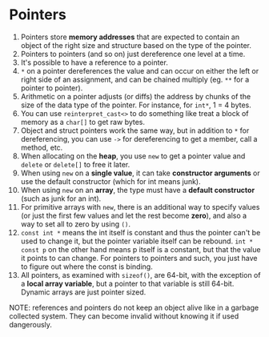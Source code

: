 # Pointers

1. Pointers store __memory addresses__ that are expected to contain an object of the right size and structure based on the type of the pointer.
1. Pointers to pointers (and so on) just dereference one level at a time.
1. It's possible to have a reference to a pointer.
1. `*` on a pointer dereferences the value and can occur on either the left or right side of an assignment, and can be chained multiply (eg. `**` for a pointer to pointer).
1. Arithmetic on a pointer adjusts (or diffs) the address by chunks of the size of the data type of the pointer.  For instance, for `int*`, 1 = 4 bytes.
1. You can use `reinterpret_cast<>` to do something like treat a block of memory as a `char[]` to get raw bytes.
1. Object and struct pointers work the same way, but in addition to `*` for dereferencing, you can use `->` for dereferencing to get a member, call a method, etc.
1. When allocating on the __heap__, you use `new` to get a pointer value and `delete` or `delete[]` to free it later.
1. When using `new` on a __single value__, it can take __constructor arguments__ or use the default constructor (which for int means junk).
1. When using `new` on an __array__, the type must have a __default constructor__ (such as junk for an int).
1. For primitive arrays with `new`, there is an additional way to specify values (or just the first few values and let the rest become __zero__), and also a way to set all to zero by using `()`.
1. `const int *` means the int itself is constant and thus the pointer can't be used to change it, but the pointer variable itself can be rebound.  `int * const p` on the other hand means p itself is a constant, but that the value it points to can change. For pointers to pointers and such, you just have to figure out where the const is binding.
1. All pointers, as examined with `sizeof()`, are 64-bit, with the exception of a __local array variable__, but a pointer to that variable is still 64-bit.  Dynamic arrays are just pointer sized.

NOTE: references and pointers do not keep an object alive like in a garbage collected system.  They can become invalid without knowing it if used dangerously.
